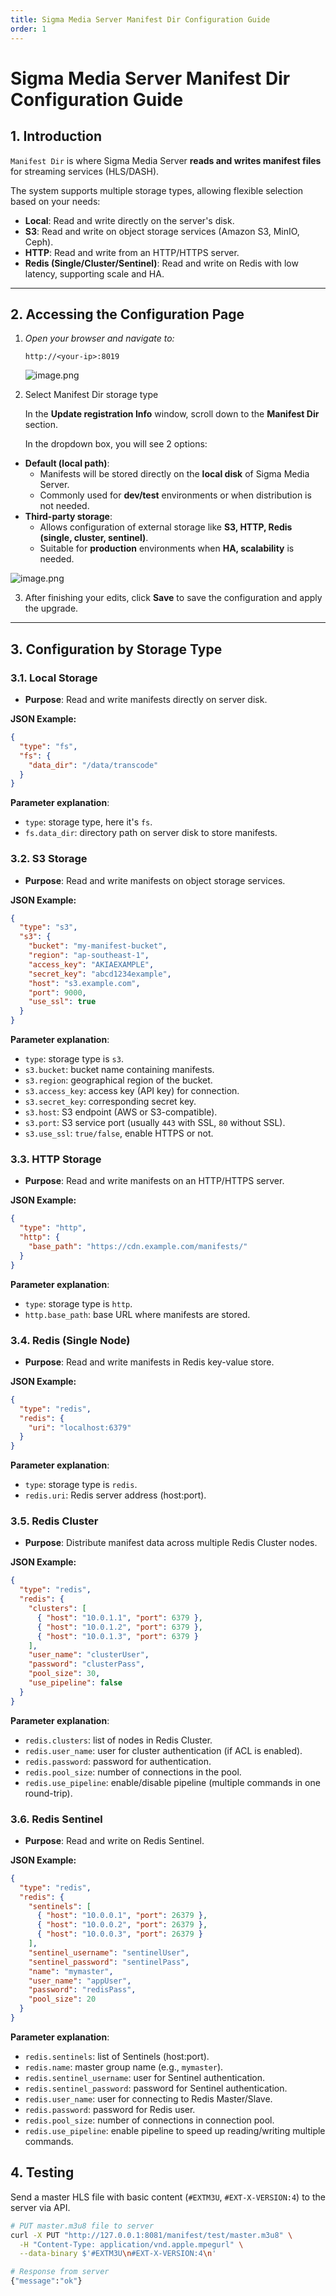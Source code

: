 ```yaml
---
title: Sigma Media Server Manifest Dir Configuration Guide
order: 1
---
```

# Sigma Media Server Manifest Dir Configuration Guide

## 1. Introduction

`Manifest Dir` is where Sigma Media Server **reads and writes manifest files** for streaming services (HLS/DASH).

The system supports multiple storage types, allowing flexible selection based on your needs:

- **Local**: Read and write directly on the server's disk.
- **S3**: Read and write on object storage services (Amazon S3, MinIO, Ceph).
- **HTTP**: Read and write from an HTTP/HTTPS server.
- **Redis (Single/Cluster/Sentinel)**: Read and write on Redis with low latency, supporting scale and HA.

---

## 2. Accessing the Configuration Page

1. *Open your browser and navigate to:*
    
    `http://<your-ip>:8019`
    
    ![image.png](../../../vi/sigma-media-server/image/09-guid-config-manifest-dir/dashbroad.png)

2. Select Manifest Dir storage type

    In the **Update registration Info** window, scroll down to the **Manifest Dir** section.

    In the dropdown box, you will see 2 options:

- **Default (local path)**:
    - Manifests will be stored directly on the **local disk** of Sigma Media Server.
    - Commonly used for **dev/test** environments or when distribution is not needed.
- **Third-party storage**:
    - Allows configuration of external storage like **S3, HTTP, Redis (single, cluster, sentinel)**.
    - Suitable for **production** environments when **HA, scalability** is needed.


![image.png](../../../vi/sigma-media-server/image/09-guid-config-manifest-dir/update-register.png)

3. After finishing your edits, click **Save** to save the configuration and apply the upgrade.

---

## 3. Configuration by Storage Type

### 3.1. Local Storage

- **Purpose**: Read and write manifests directly on server disk.

**JSON Example:**

```json
{
  "type": "fs",
  "fs": {
    "data_dir": "/data/transcode"
  }
}
```

**Parameter explanation**:

- `type`: storage type, here it's `fs`.
- `fs.data_dir`: directory path on server disk to store manifests.

### 3.2. S3 Storage

- **Purpose**: Read and write manifests on object storage services.

**JSON Example:**

```json
{
  "type": "s3",
  "s3": {
    "bucket": "my-manifest-bucket",
    "region": "ap-southeast-1",
    "access_key": "AKIAEXAMPLE",
    "secret_key": "abcd1234example",
    "host": "s3.example.com",
    "port": 9000,
    "use_ssl": true
  }
}
```

**Parameter explanation**:

- `type`: storage type is `s3`.
- `s3.bucket`: bucket name containing manifests.
- `s3.region`: geographical region of the bucket.
- `s3.access_key`: access key (API key) for connection.
- `s3.secret_key`: corresponding secret key.
- `s3.host`: S3 endpoint (AWS or S3-compatible).
- `s3.port`: S3 service port (usually `443` with SSL, `80` without SSL).
- `s3.use_ssl`: `true/false`, enable HTTPS or not.

### 3.3. HTTP Storage

- **Purpose**: Read and write manifests on an HTTP/HTTPS server.

**JSON Example:**

```json
{
  "type": "http",
  "http": {
    "base_path": "https://cdn.example.com/manifests/"
  }
}
```

**Parameter explanation**:

- `type`: storage type is `http`.
- `http.base_path`: base URL where manifests are stored.

### 3.4. Redis (Single Node)

- **Purpose**: Read and write manifests in Redis key-value store.

**JSON Example:**

```json
{
  "type": "redis",
  "redis": {
    "uri": "localhost:6379"
  }
}
```

**Parameter explanation**:

- `type`: storage type is `redis`.
- `redis.uri`: Redis server address (host:port).

### 3.5. Redis Cluster

- **Purpose**: Distribute manifest data across multiple Redis Cluster nodes.

**JSON Example:**

```json
{
  "type": "redis",
  "redis": {
    "clusters": [
      { "host": "10.0.1.1", "port": 6379 },
      { "host": "10.0.1.2", "port": 6379 },
      { "host": "10.0.1.3", "port": 6379 }
    ],
    "user_name": "clusterUser",
    "password": "clusterPass",
    "pool_size": 30,
    "use_pipeline": false
  }
}
```

**Parameter explanation**:

- `redis.clusters`: list of nodes in Redis Cluster.
- `redis.user_name`: user for cluster authentication (if ACL is enabled).
- `redis.password`: password for authentication.
- `redis.pool_size`: number of connections in the pool.
- `redis.use_pipeline`: enable/disable pipeline (multiple commands in one round-trip).

### 3.6. Redis Sentinel

- **Purpose**: Read and write on Redis Sentinel.

**JSON Example:**

```json
{
  "type": "redis",
  "redis": {
    "sentinels": [
      { "host": "10.0.0.1", "port": 26379 },
      { "host": "10.0.0.2", "port": 26379 },
      { "host": "10.0.0.3", "port": 26379 }
    ],
    "sentinel_username": "sentinelUser",
    "sentinel_password": "sentinelPass",
    "name": "mymaster",
    "user_name": "appUser",
    "password": "redisPass",
    "pool_size": 20
  }
}
```

**Parameter explanation**:

- `redis.sentinels`: list of Sentinels (host:port).
- `redis.name`: master group name (e.g., `mymaster`).
- `redis.sentinel_username`: user for Sentinel authentication.
- `redis.sentinel_password`: password for Sentinel authentication.
- `redis.user_name`: user for connecting to Redis Master/Slave.
- `redis.password`: password for Redis user.
- `redis.pool_size`: number of connections in connection pool.
- `redis.use_pipeline`: enable pipeline to speed up reading/writing multiple commands.

## 4. Testing

Send a master HLS file with basic content (`#EXTM3U`, `#EXT-X-VERSION:4`) to the server via API.

```bash
# PUT master.m3u8 file to server
curl -X PUT "http://127.0.0.1:8081/manifest/test/master.m3u8" \
  -H "Content-Type: application/vnd.apple.mpegurl" \
  --data-binary $'#EXTM3U\n#EXT-X-VERSION:4\n'

# Response from server
{"message":"ok"}
```
